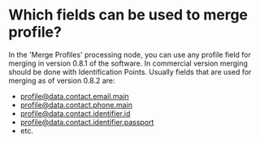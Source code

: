 # Which fields can be used to merge profile?

In the 'Merge Profiles' processing node, you can use any profile field for merging in version 0.8.1 of the software.
In commercial version merging should be done with Identification Points. Usually fields that are used for merging as of
version 0.8.2 are:

* profile@data.contact.email.main
* profile@data.contact.phone.main
* profile@data.contact.identifier.id
* profile@data.contact.identifier.passport
* etc.


